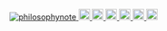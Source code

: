 <p align="left">
  <a href="https://github.com/philosophynote/philosophynote/">
    <img src="https://komarev.com/ghpvc/?username=philosophynote" alt="philosophynote" />
  </a>
  <a href="http://twitter.com/philosophynote">
    <img height="20" src="https://img.shields.io/twitter/follow/philosophynote?label=Twitter&logo=twitter&style=flat" />
  </a>
  <a href="https://github.com/philosophynote">
    <img height="20" src="https://img.shields.io/github/followers/philosophynote?label=follow&logo=github&style=flat" />
  </a>
  <a href="https://www.reddit.com/user/philosophynote">
    <img height="20" src="https://img.shields.io/reddit/user-karma/combined/philosophynote?label=Reddit&logo=reddit&style=flat" />
  </a>
  <a href="https://stackoverflow.com/users/5720201/philosophynote">
    <img height="20" src="https://img.shields.io/stackexchange/stackoverflow/r/5720201?label=StackOverflow&logo=stack-overflow&style=flat" />
  </a>
  <a href="http://qiita.com/philosophynote">
    <img height="20" src="https://qiita-badge.apiapi.app/s/philosophynote/posts.svg" />
  </a>
  <//qiita.com/philosophynote">
    <img height="20" src="https://qiita-badge.apiapi.app/s/philosophynote/contributions.svg" />
  </a>
</p>
